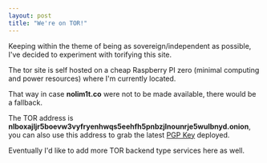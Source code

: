 ```yaml
---
layout: post
title: "We're on TOR!"
---
```


Keeping within the theme of being as sovereign/independent as possible, I've decided to experiment with torifying this site.

The tor site is self hosted on a cheap Raspberry PI zero (minimal computing and power resources) where I'm currently located.

That way in case **nolim1t.co** were not to be made available, there would be a fallback.

The TOR address is **nlboxajljr5boevw3vyfryenhwqs5eehfh5pnbzjlnounrje5wulbnyd.onion**, you can also use this address to grab the latest [PGP Key](http://nlboxajljr5boevw3vyfryenhwqs5eehfh5pnbzjlnounrje5wulbnyd.onion/key/pgpkey.asc.txt) deployed.

Eventually I'd like to add more TOR backend type services here as well.


